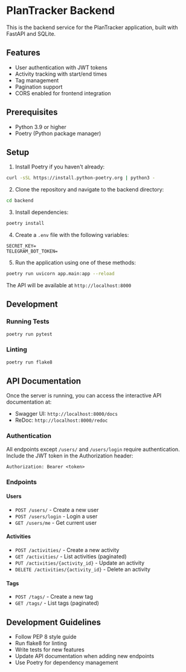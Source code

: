 # PlanTracker Backend

This is the backend service for the PlanTracker application, built with FastAPI and SQLite.

## Features

- User authentication with JWT tokens
- Activity tracking with start/end times
- Tag management
- Pagination support
- CORS enabled for frontend integration

## Prerequisites

- Python 3.9 or higher
- Poetry (Python package manager)

## Setup

1. Install Poetry if you haven't already:
```bash
curl -sSL https://install.python-poetry.org | python3 -
```

2. Clone the repository and navigate to the backend directory:
```bash
cd backend
```

3. Install dependencies:
```bash
poetry install
```

4. Create a `.env` file with the following variables:
```env
SECRET_KEY=
TELEGRAM_BOT_TOKEN=
```

5. Run the application using one of these methods:

```bash
poetry run uvicorn app.main:app --reload
```

The API will be available at `http://localhost:8000`

## Development

### Running Tests
```bash
poetry run pytest
```

### Linting
```bash
poetry run flake8
```

## API Documentation

Once the server is running, you can access the interactive API documentation at:
- Swagger UI: `http://localhost:8000/docs`
- ReDoc: `http://localhost:8000/redoc`

### Authentication

All endpoints except `/users/` and `/users/login` require authentication. Include the JWT token in the Authorization header:
```
Authorization: Bearer <token>
```

### Endpoints

#### Users
- `POST /users/` - Create a new user
- `POST /users/login` - Login a user
- `GET /users/me` - Get current user

#### Activities
- `POST /activities/` - Create a new activity
- `GET /activities/` - List activities (paginated)
- `PUT /activities/{activity_id}` - Update an activity
- `DELETE /activities/{activity_id}` - Delete an activity

#### Tags
- `POST /tags/` - Create a new tag
- `GET /tags/` - List tags (paginated)

## Development Guidelines

- Follow PEP 8 style guide
- Run flake8 for linting
- Write tests for new features
- Update API documentation when adding new endpoints
- Use Poetry for dependency management